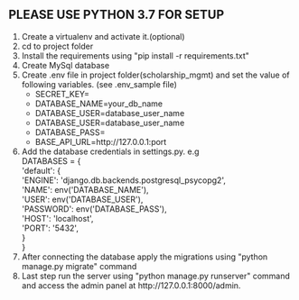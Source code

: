 ## PLEASE USE PYTHON 3.7 FOR SETUP

<ol>
    <li>Create a virtualenv and activate it.(optional)</li> 
    <li>cd to project folder</li> 
    <li>Install the requirements using "pip install -r requirements.txt"</li>
    <li>Create MySql database</li>
    <li>Create .env file in project folder(scholarship_mgmt) and set the value of following variables. (see .env_sample file)
        <ul>
            <li>SECRET_KEY=<your_django_secret_key></li>
            <li>DATABASE_NAME=your_db_name</li>
            <li>DATABASE_USER=database_user_name</li>
            <li>DATABASE_USER=database_user_name</li>
            <li>DATABASE_PASS=<database_password></li>
            <li>BASE_API_URL=http://127.0.0.1:port</li>
        </ul>
    </li>

<li>Add the database credentials in settings.py. e.g<br/>
    DATABASES = {<br/>
        'default': {<br/>
            'ENGINE': 'django.db.backends.postgresql_psycopg2',<br/>
            'NAME': env('DATABASE_NAME'),<br/>
            'USER': env('DATABASE_USER'),<br/>
            'PASSWORD': env('DATABASE_PASS'),<br/>
            'HOST': 'localhost',<br/>
            'PORT': '5432',<br/>
        }<br/>
    }<br/>
</li>
    <li>After connecting the database apply the migrations using "python manage.py migrate" command</li>
    <li>Last step run the server using "python manage.py runserver" command and access the admin panel at http://127.0.0.1:8000/admin.</li>
</ol>